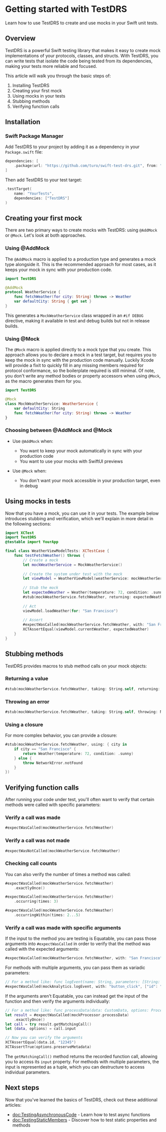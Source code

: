 # Getting started with TestDRS

Learn how to use TestDRS to create and use mocks in your Swift unit tests.

## Overview

TestDRS is a powerful Swift testing library that makes it easy to create mock implementations of your protocols, classes, and structs. With TestDRS, you can write tests that isolate the code being tested from its dependencies, making your tests more reliable and focused.

This article will walk you through the basic steps of:
1. Installing TestDRS
2. Creating your first mock
3. Using mocks in your tests
4. Stubbing methods
5. Verifying function calls

## Installation

### Swift Package Manager

Add TestDRS to your project by adding it as a dependency in your `Package.swift` file:

```swift
dependencies: [
    .package(url: "https://github.com/turo/swift-test-drs.git", from: "1.0.0")
]
```

Then add TestDRS to your test target:

```swift
.testTarget(
    name: "YourTests",
    dependencies: ["TestDRS"]
)
```

## Creating your first mock

There are two primary ways to create mocks with TestDRS: using `@AddMock` or `@Mock`. Let's look at both approaches.

### Using @AddMock

The `@AddMock` macro is applied to a production type and generates a mock type alongside it. This is the recommended approach for most cases, as it keeps your mock in sync with your production code.

```swift
import TestDRS

@AddMock
protocol WeatherService {
    func fetchWeather(for city: String) throws -> Weather
    var defaultCity: String { get set }
}
```

This generates a `MockWeatherService` class wrapped in an `#if DEBUG` directive, making it available in test and debug builds but not in release builds.

### Using @Mock

The `@Mock` macro is applied directly to a mock type that you create. This approach allows you to declare a mock in a test target, but requires you to keep the mock in sync with the production code manually. Luckily Xcode will provide a fixit to quickly fill in any missing members required for protocol conformance, so the boilerplate required is still minimal. Of note, you don't write any method bodies or property accessors when using `@Mock`, as the macro generates them for you.

```swift
import TestDRS

@Mock
class MockWeatherService: WeatherService {
    var defaultCity: String
    func fetchWeather(for city: String) throws -> Weather
}
```

### Choosing between @AddMock and @Mock

- Use `@AddMock` when:
  - You want to keep your mock automatically in sync with your production code
  - You want to use your mocks with SwiftUI previews

- Use `@Mock` when:
  - You don't want your mock accessible in your production target, even in debug

## Using mocks in tests

Now that you have a mock, you can use it in your tests. The example below introduces stubbing and verification, which we'll explain in more detail in the following sections:

```swift
import XCTest
import TestDRS
@testable import YourApp

final class WeatherViewModelTests: XCTestCase {
    func testFetchWeather() throws {
        // Create a mock
        let mockWeatherService = MockWeatherService()
        
        // Create the system under test with the mock
        let viewModel = WeatherViewModel(weatherService: mockWeatherService)
        
        // Stub the mock
        let expectedWeather = Weather(temperature: 72, condition: .sunny)
        #stub(mockWeatherService.fetchWeather, returning: expectedWeather)
        
        // Act
        viewModel.loadWeather(for: "San Francisco")
        
        // Assert
        #expectWasCalled(mockWeatherService.fetchWeather, with: "San Francisco")
        XCTAssertEqual(viewModel.currentWeather, expectedWeather)
    }
}
```

## Stubbing methods

TestDRS provides macros to stub method calls on your mock objects:

### Returning a value

```swift
#stub(mockWeatherService.fetchWeather, taking: String.self, returning: Weather(temperature: 72, condition: .sunny))
```

### Throwing an error

```swift
#stub(mockWeatherService.fetchWeather, taking: String.self, throwing: NetworkError.serverError)
```

### Using a closure

For more complex behavior, you can provide a closure:

```swift
#stub(mockWeatherService.fetchWeather, using: { city in
    if city == "San Francisco" {
        return Weather(temperature: 72, condition: .sunny)
    } else {
        throw NetworkError.notFound
    }
})
```

## Verifying function calls

After running your code under test, you'll often want to verify that certain methods were called with specific parameters:

### Verify a call was made

```swift
#expectWasCalled(mockWeatherService.fetchWeather)
```

### Verify a call was not made

```swift
#expectWasNotCalled(mockWeatherService.fetchWeather)
```

### Checking call counts

You can also verify the number of times a method was called:

```swift
#expectWasCalled(mockWeatherService.fetchWeather)
    .exactlyOnce()
```

```swift
#expectWasCalled(mockWeatherService.fetchWeather)
    .occurring(times: 3)
```

```swift
#expectWasCalled(mockWeatherService.fetchWeather)
    .occurringWithin(times: 2...5)
```

### Verify a call was made with specific arguments

If the input to the method you are testing is Equatable, you can pass those arguments into `#expectWasCalled` in order to verify that the method was called with the expected arguments:
```swift
#expectWasCalled(mockWeatherService.fetchWeather, with: "San Francisco")
```

For methods with multiple arguments, you can pass them as variadic parameters:

```swift
// For a method like: func logEvent(name: String, parameters: [String: Any], count: Int)
#expectWasCalled(mockAnalytics.logEvent, with: "button_click", ["id": "login_button"], 1)
```

If the arguments aren't Equatable, you can instead get the input of the function and then verify the arguments individually:
```swift
// For a method like: func processData(data: CustomData, options: ProcessingOptions)
let result = #expectWasCalled(mockProcessor.processData)
    .exactlyOnce()
let call = try result.getMatchingCall()
let (data, options) = call.input

// Now you can verify the arguments
XCTAssertEqual(data.id, "12345")
XCTAssertTrue(options.preserveMetadata)
```

The `getMatchingCall()` method returns the recorded function call, allowing you to access its `input` property. For methods with multiple parameters, the input is represented as a tuple, which you can destructure to access individual parameters.

## Next steps

Now that you've learned the basics of TestDRS, check out these additional articles:

- <doc:TestingAsynchronousCode> - Learn how to test async functions
- <doc:TestingStaticMembers> - Discover how to test static properties and methods
